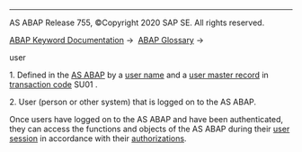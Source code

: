   

* * *

AS ABAP Release 755, ©Copyright 2020 SAP SE. All rights reserved.

[ABAP Keyword Documentation](javascript:call_link\('abenabap.htm'\)) →  [ABAP Glossary](javascript:call_link\('abenabap_glossary.htm'\)) → 

user

1\. Defined in the [AS ABAP](javascript:call_link\('abenas_abap_glosry.htm'\) "Glossary Entry") by a [user name](javascript:call_link\('abenuser_name_glosry.htm'\) "Glossary Entry") and a [user master record](javascript:call_link\('abenuser_master_record_glosry.htm'\) "Glossary Entry") in [transaction code](javascript:call_link\('abentransaction_code_glosry.htm'\) "Glossary Entry") SU01 .

2\. User (person or other system) that is logged on to the AS ABAP.

Once users have logged on to the AS ABAP and have been authenticated, they can access the functions and objects of the AS ABAP during their [user session](javascript:call_link\('abenuser_session_glosry.htm'\) "Glossary Entry") in accordance with their [authorizations](javascript:call_link\('abenauthorization_glosry.htm'\) "Glossary Entry").